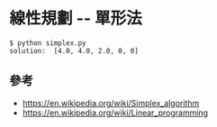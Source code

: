 # 線性規劃 -- 單形法

```
$ python simplex.py
solution:  [4.0, 4.0, 2.0, 0, 0]
```

## 參考

* https://en.wikipedia.org/wiki/Simplex_algorithm
* https://en.wikipedia.org/wiki/Linear_programming